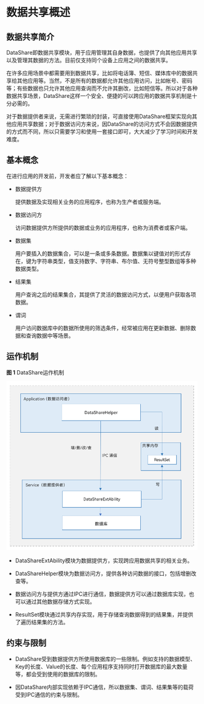 # 数据共享概述

## 数据共享简介

DataShare即数据共享模块，用于应用管理其自身数据，也提供了向其他应用共享以及管理其数据的方法。目前仅支持同个设备上应用之间的数据共享。

在许多应用场景中都需要用到数据共享，比如将电话簿、短信、媒体库中的数据共享给其他应用等。当然，不是所有的数据都允许其他应用访问，比如帐号、密码等；有些数据也只允许其他应用查询而不允许其删改，比如短信等。所以对于各种数据共享场景，DataShare这样一个安全、便捷的可以跨应用的数据共享机制是十分必需的。

对于数据提供者来说，无需进行繁琐的封装，可直接使用DataShare框架实现向其他应用共享数据；对于数据访问方来说，因DataShare的访问方式不会因数据提供的方式而不同，所以只需要学习和使用一套接口即可，大大减少了学习时间和开发难度。

## 基本概念


在进行应用的开发前，开发者应了解以下基本概念：


- 数据提供方

  提供数据及实现相关业务的应用程序，也称为生产者或服务端。

- 数据访问方

  访问数据提供方所提供的数据或业务的应用程序，也称为消费者或客户端。

- 数据集

  用户要插入的数据集合，可以是一条或多条数据。数据集以键值对的形式存在，键为字符串类型，值支持数字、字符串、布尔值、无符号整型数组等多种数据类型。

- 结果集
  
  用户查询之后的结果集合，其提供了灵活的数据访问方式，以便用户获取各项数据。
  
- 谓词
  
  用户访问数据库中的数据所使用的筛选条件，经常被应用在更新数据、删除数据和查询数据中等场景。

## 运作机制

**图 1**  DataShare运作机制<a name="fig3330103712254"></a>


![](figures/zh-cn_DataShare.png)

- DataShareExtAbility模块为数据提供方，实现跨应用数据共享的相关业务。
- DataShareHelper模块为数据访问方，提供各种访问数据的接口，包括增删改查等。
- 数据访问方与提供方通过IPC进行通信，数据提供方可以通过数据库实现，也可以通过其他数据存储方式实现。

- ResultSet模块通过共享内存实现，用于存储查询数据得到的结果集，并提供了遍历结果集的方法。

## 约束与限制

- DataShare受到数据提供方所使用数据库的一些限制。例如支持的数据模型、Key的长度、Value的长度、每个应用程序支持同时打开数据库的最大数量等，都会受到使用的数据库的限制。

- 因DataShare内部实现依赖于IPC通信，所以数据集、谓词、结果集等的载荷受到IPC通信的约束与限制。
